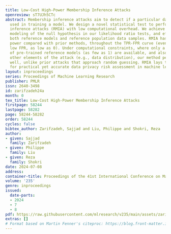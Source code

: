 ```yaml
---
title: Low-Cost High-Power Membership Inference Attacks
openreview: sT7UJh5CTc
abstract: Membership inference attacks aim to detect if a particular data point was
  used in training a model. We design a novel statistical test to perform robust membership
  inference attacks (RMIA) with low computational overhead. We achieve this by a fine-grained
  modeling of the null hypothesis in our likelihood ratio tests, and effectively leveraging
  both reference models and reference population data samples. RMIA has superior test
  power compared with prior methods, throughout the TPR-FPR curve (even at extremely
  low FPR, as low as 0). Under computational constraints, where only a limited number
  of pre-trained reference models (as few as 1) are available, and also when we vary
  other elements of the attack (e.g., data distribution), our method performs exceptionally
  well, unlike prior attacks that approach random guessing. RMIA lays the groundwork
  for practical yet accurate data privacy risk assessment in machine learning.
layout: inproceedings
series: Proceedings of Machine Learning Research
publisher: PMLR
issn: 2640-3498
id: zarifzadeh24a
month: 0
tex_title: Low-Cost High-Power Membership Inference Attacks
firstpage: 58244
lastpage: 58282
page: 58244-58282
order: 58244
cycles: false
bibtex_author: Zarifzadeh, Sajjad and Liu, Philippe and Shokri, Reza
author:
- given: Sajjad
  family: Zarifzadeh
- given: Philippe
  family: Liu
- given: Reza
  family: Shokri
date: 2024-07-08
address:
container-title: Proceedings of the 41st International Conference on Machine Learning
volume: '235'
genre: inproceedings
issued:
  date-parts:
  - 2024
  - 7
  - 8
pdf: https://raw.githubusercontent.com/mlresearch/v235/main/assets/zarifzadeh24a/zarifzadeh24a.pdf
extras: []
# Format based on Martin Fenner's citeproc: https://blog.front-matter.io/posts/citeproc-yaml-for-bibliographies/
---
```

